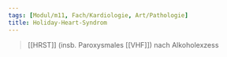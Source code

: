 ```yaml
---
tags: [Modul/m11, Fach/Kardiologie, Art/Pathologie]
title: Holiday-Heart-Syndrom
---
```

>[[HRST]] (insb. Paroxysmales [[VHF]]) nach Alkoholexzess
